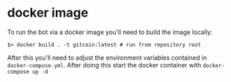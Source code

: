 # docker image

To run the bot via a docker image you'll need to build the image locally:

```shell
$> docker build . -t gitcoin:latest # run from repository root
```

After this you'll need to adjust the environment variables contained in `docker-compose.yml`. After doing this start the docker container with `docker-compose up -d`